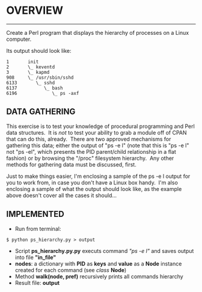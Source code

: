# OVERVIEW 
-------- 
Create a Perl program that displays the hierarchy of processes on a Linux 
computer. 

Its output should look like: 
```
1       init 
2       \_ keventd 
3       \_ kapmd 
908     \_ /usr/sbin/sshd 
6133       \_ sshd 
6137          \_ bash 
6196             \_ ps -axf 
```

DATA GATHERING 
-------------- 
This exercise is to test your knowledge of procedural programming and Perl 
data structures.  It is *not* to test your ability to grab a module off of 
CPAN that can do this, already.  There are two approved mechanisms for 
gathering this data; either the output of "ps -e l" (note that this is "ps -e <space> l" 
not "ps -el", which presents the PID parent/child relationship in a flat fashion) or
by browsing the "/proc" filesystem hierarchy.  Any other methods for gathering
data must be discussed, first. 

Just to make things easier, I'm enclosing a sample of the ps -e l output for you to
work from, in case you don't have a Linux box handy.  I'm also enclosing a sample
of what the output should look like, as the example above doesn't cover all the
cases it should...

IMPLEMENTED
------------
* Run from terminal:
```
$ python ps_hierarchy.py > output     
```

* Script **ps_hierarchy.py.py**  executs command *"ps -e l"* and saves output into file **"in_file"**
* **nodes**: a dictionary with **PID** as **keys** and **value** as a **Node** instance created for each command (see *class* **Node**)
* Method **walk(node, pref)** recursively prints all commands hierarchy 
* Result file: **output**
